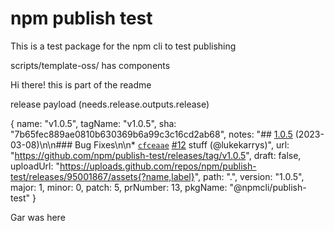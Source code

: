 # npm publish test

This is a test package for the npm cli to test publishing

scripts/template-oss/ has components

Hi there! this is part of the readme

release payload (needs.release.outputs.release)

{
  name: "v1.0.5",
  tagName: "v1.0.5",
  sha: "7b65fec889ae0810b630369b6a99c3c16cd2ab68",
  notes: "## [1.0.5](https://github.com/npm/publish-test/compare/v1.0.4...v1.0.5) (2023-03-08)\n\n### Bug Fixes\n\n* [`cfceaae`](https://github.com/npm/publish-test/commit/cfceaae79d9fd9ef4030047c063df5724f34354d) [#12](https://github.com/npm/publish-test/pull/12) stuff (@lukekarrys)",
  url: "https://github.com/npm/publish-test/releases/tag/v1.0.5",
  draft: false,
  uploadUrl: "https://uploads.github.com/repos/npm/publish-test/releases/95001867/assets{?name,label}",
  path: ".",
  version: "1.0.5",
  major: 1,
  minor: 0,
  patch: 5,
  prNumber: 13,
  pkgName: "@npmcli/publish-test"
}


Gar was here
